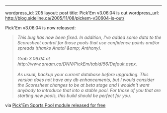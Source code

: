 --- 
wordpress_id: 205
layout: post
title: Pick&#8217;Em v3.06.04 is out
wordpress_url: http://blog.sideline.ca/2005/11/08/pickem-v30604-is-out/

<p>Pick'Em v3.06.04 is now released:</p>
<blockquote>
<p><em>This bug has now been fixed. In addition, I've added some data to the Scoresheet control for those pools that use confidence points and/or spreads (thanks Anatol &amp;amp; Anthony).<br /><br />Grab 3.06.04 at http://www.aream.ca/DNN/PickEm/tabid/56/Default.aspx.<br /><br />As usual, backup your current database before upgrading. This version does not have any db enhancements, but I would consider the Scoresheet changes to be at beta stage and I wouldn't want anybody to introduce that into a stable pool. For those of you that are starting new pools, this build should be perfect for you.</em></p></blockquote>
<p>via <a href="http://forums.asp.net/ShowPost.aspx'PageIndex=14&amp;amp;PostID=622162#622162">Pick'Em Sports Pool module released for free</a></p>
